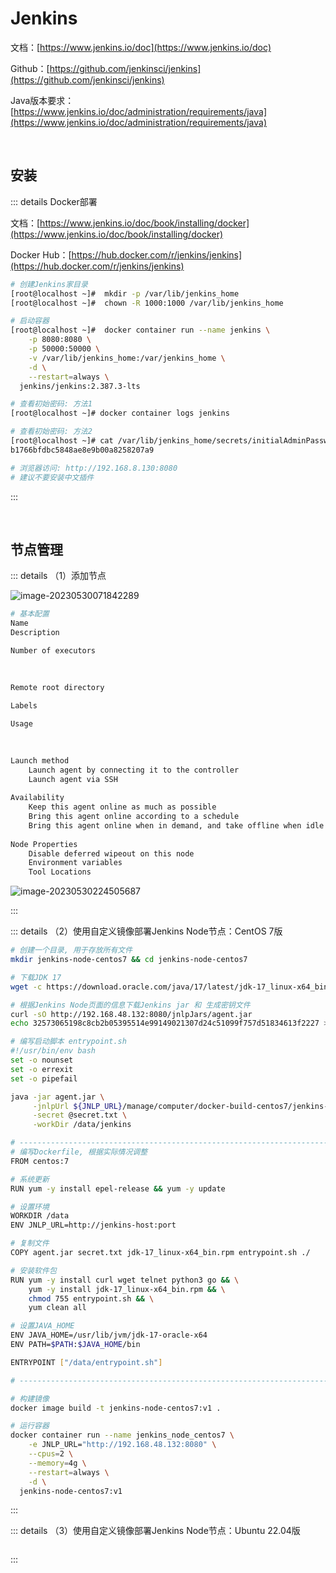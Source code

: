 # Jenkins

文档：[https://www.jenkins.io/doc](https://www.jenkins.io/doc)

Github：[https://github.com/jenkinsci/jenkins](https://github.com/jenkinsci/jenkins)

Java版本要求：[https://www.jenkins.io/doc/administration/requirements/java](https://www.jenkins.io/doc/administration/requirements/java)

<br />

## 安装

::: details Docker部署

文档：[https://www.jenkins.io/doc/book/installing/docker](https://www.jenkins.io/doc/book/installing/docker)

Docker Hub：[https://hub.docker.com/r/jenkins/jenkins](https://hub.docker.com/r/jenkins/jenkins)

```bash
# 创建Jenkins家目录
[root@localhost ~]#  mkdir -p /var/lib/jenkins_home
[root@localhost ~]#  chown -R 1000:1000 /var/lib/jenkins_home

# 启动容器
[root@localhost ~]#  docker container run --name jenkins \
    -p 8080:8080 \
    -p 50000:50000 \
    -v /var/lib/jenkins_home:/var/jenkins_home \
    -d \
    --restart=always \
  jenkins/jenkins:2.387.3-lts

# 查看初始密码: 方法1
[root@localhost ~]# docker container logs jenkins

# 查看初始密码: 方法2
[root@localhost ~]# cat /var/lib/jenkins_home/secrets/initialAdminPassword 
b1766bfdbc5848ae8e9b00a8258207a9

# 浏览器访问: http://192.168.8.130:8080
# 建议不要安装中文插件
```

:::

<br />

## 节点管理

::: details （1）添加节点

![image-20230530071842289](https://tuchuang-1257805459.cos.accelerate.myqcloud.com//image-20230530071842289.png)

```bash
# 基本配置
Name																	# 名称
Description																# 描述信息

Number of executors														# 最大并发构建数
																		# 建议设置和CPU核心数相同的数
																		# 内置节点建议设置为0以防止在本地执行构建
													
Remote root directory   												# 远程根目录, 实际上是Node的数据存储目录, 可以是一个任意目录

Labels																	# 标签， 用于将多个代理分组到一个逻辑组中, 多个标签必须用空格分隔

Usage																	# 用法
																		# 1.尽量使用这个节点
																		# 2.仅构建标签表达式与该节点匹配的作业

Launch method															# 启动方式
	Launch agent by connecting it to the controller 					# 1.使用代理连接Jenkins方式
	Launch agent via SSH												# 2.使用Jenkins通过SSH连接代理的方式
	
Availability															# 可用性, 控制 Jenkins 何时启动和停止此代理
	Keep this agent online as much as possible							# 1.尽可能让这个代理在线
	Bring this agent online according to a schedule						# 2.根据时间表使此代理在线
	Bring this agent online when in demand, and take offline when idle	# 3.需要时让此代理上线，空闲时下线
	
Node Properties															# Node属性
	Disable deferred wipeout on this node								# 1.在此节点上禁用延迟擦除
	Environment variables												# 2.可添加环境变量
	Tool Locations														# 3.工具位置
```

![image-20230530224505687](https://tuchuang-1257805459.cos.accelerate.myqcloud.com//image-20230530224505687.png)

:::

::: details （2）使用自定义镜像部署Jenkins Node节点：CentOS 7版

```bash
# 创建一个目录, 用于存放所有文件
mkdir jenkins-node-centos7 && cd jenkins-node-centos7

# 下载JDK 17
wget -c https://download.oracle.com/java/17/latest/jdk-17_linux-x64_bin.rpm

# 根据Jenkins Node页面的信息下载Jenkins jar 和 生成密钥文件
curl -sO http://192.168.48.132:8080/jnlpJars/agent.jar
echo 32573065198c8cb2b05395514e99149021307d24c51099f757d51834613f2227 > secret.txt

# 编写启动脚本 entrypoint.sh
#!/usr/bin/env bash
set -o nounset
set -o errexit
set -o pipefail

java -jar agent.jar \
     -jnlpUrl ${JNLP_URL}/manage/computer/docker-build-centos7/jenkins-agent.jnlp \
     -secret @secret.txt \
     -workDir /data/jenkins

# ------------------------------------------------------------------------
# 编写Dockerfile, 根据实际情况调整
FROM centos:7

# 系统更新
RUN yum -y install epel-release && yum -y update

# 设置环境
WORKDIR /data
ENV JNLP_URL=http://jenkins-host:port

# 复制文件
COPY agent.jar secret.txt jdk-17_linux-x64_bin.rpm entrypoint.sh ./

# 安装软件包
RUN yum -y install curl wget telnet python3 go && \
    yum -y install jdk-17_linux-x64_bin.rpm && \
    chmod 755 entrypoint.sh && \
    yum clean all

# 设置JAVA_HOME
ENV JAVA_HOME=/usr/lib/jvm/jdk-17-oracle-x64
ENV PATH=$PATH:$JAVA_HOME/bin

ENTRYPOINT ["/data/entrypoint.sh"]

# ------------------------------------------------------------------------

# 构建镜像
docker image build -t jenkins-node-centos7:v1 .

# 运行容器
docker container run --name jenkins_node_centos7 \
    -e JNLP_URL="http://192.168.48.132:8080" \
    --cpus=2 \
    --memory=4g \
    --restart=always \
    -d \
  jenkins-node-centos7:v1
```

:::

::: details （3）使用自定义镜像部署Jenkins Node节点：Ubuntu 22.04版

```bash

```

:::
